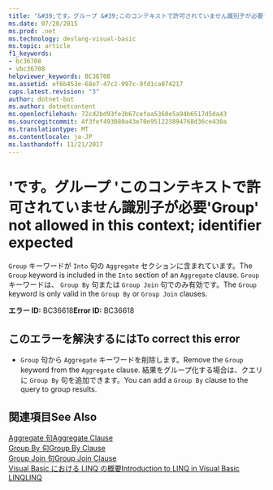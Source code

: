 ```yaml
---
title: "&#39;です。グループ &#39;このコンテキストで許可されていません識別子が必要"
ms.date: 07/20/2015
ms.prod: .net
ms.technology: devlang-visual-basic
ms.topic: article
f1_keywords:
- bc36708
- vbc36708
helpviewer_keywords: BC36708
ms.assetid: ef6b453e-68e7-47c2-997c-9fd1ca074217
caps.latest.revision: "3"
author: dotnet-bot
ms.author: dotnetcontent
ms.openlocfilehash: 72cd2bd93fe3b67cefaa5368e5a94b6517d5da43
ms.sourcegitcommit: 4f3fef493080a43e70e951223894768d36ce430a
ms.translationtype: MT
ms.contentlocale: ja-JP
ms.lasthandoff: 11/21/2017
---
```

# <a name="39group39-not-allowed-in-this-context-identifier-expected"></a><span data-ttu-id="2efe7-102">&#39;です。グループ &#39;このコンテキストで許可されていません識別子が必要</span><span class="sxs-lookup"><span data-stu-id="2efe7-102">&#39;Group&#39; not allowed in this context; identifier expected</span></span>
<span data-ttu-id="2efe7-103">`Group` キーワードが `Into` 句の `Aggregate` セクションに含まれています。</span><span class="sxs-lookup"><span data-stu-id="2efe7-103">The `Group` keyword is included in the `Into` section of an `Aggregate` clause.</span></span> <span data-ttu-id="2efe7-104">`Group` キーワードは、 `Group By` 句または `Group Join` 句でのみ有効です。</span><span class="sxs-lookup"><span data-stu-id="2efe7-104">The `Group` keyword is only valid in the `Group By` or `Group Join` clauses.</span></span>  
  
 <span data-ttu-id="2efe7-105">**エラー ID:** BC36618</span><span class="sxs-lookup"><span data-stu-id="2efe7-105">**Error ID:** BC36618</span></span>  
  
## <a name="to-correct-this-error"></a><span data-ttu-id="2efe7-106">このエラーを解決するには</span><span class="sxs-lookup"><span data-stu-id="2efe7-106">To correct this error</span></span>  
  
-   <span data-ttu-id="2efe7-107">`Group` 句から `Aggregate` キーワードを削除します。</span><span class="sxs-lookup"><span data-stu-id="2efe7-107">Remove the `Group` keyword from the `Aggregate` clause.</span></span> <span data-ttu-id="2efe7-108">結果をグループ化する場合は、クエリに `Group By` 句を追加できます。</span><span class="sxs-lookup"><span data-stu-id="2efe7-108">You can add a `Group By` clause to the query to group results.</span></span>  
  
## <a name="see-also"></a><span data-ttu-id="2efe7-109">関連項目</span><span class="sxs-lookup"><span data-stu-id="2efe7-109">See Also</span></span>  
 [<span data-ttu-id="2efe7-110">Aggregate 句</span><span class="sxs-lookup"><span data-stu-id="2efe7-110">Aggregate Clause</span></span>](../../visual-basic/language-reference/queries/aggregate-clause.md)  
 [<span data-ttu-id="2efe7-111">Group By 句</span><span class="sxs-lookup"><span data-stu-id="2efe7-111">Group By Clause</span></span>](../../visual-basic/language-reference/queries/group-by-clause.md)  
 [<span data-ttu-id="2efe7-112">Group Join 句</span><span class="sxs-lookup"><span data-stu-id="2efe7-112">Group Join Clause</span></span>](../../visual-basic/language-reference/queries/group-join-clause.md)  
 [<span data-ttu-id="2efe7-113">Visual Basic における LINQ の概要</span><span class="sxs-lookup"><span data-stu-id="2efe7-113">Introduction to LINQ in Visual Basic</span></span>](../../visual-basic/programming-guide/language-features/linq/introduction-to-linq.md)  
 [<span data-ttu-id="2efe7-114">LINQ</span><span class="sxs-lookup"><span data-stu-id="2efe7-114">LINQ</span></span>](../../visual-basic/programming-guide/language-features/linq/index.md)
